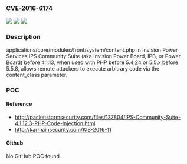 ### [CVE-2016-6174](https://cve.mitre.org/cgi-bin/cvename.cgi?name=CVE-2016-6174)
![](https://img.shields.io/static/v1?label=Product&message=n%2Fa&color=blue)
![](https://img.shields.io/static/v1?label=Version&message=n%2Fa&color=blue)
![](https://img.shields.io/static/v1?label=Vulnerability&message=n%2Fa&color=brighgreen)

### Description

applications/core/modules/front/system/content.php in Invision Power Services IPS Community Suite (aka Invision Power Board, IPB, or Power Board) before 4.1.13, when used with PHP before 5.4.24 or 5.5.x before 5.5.8, allows remote attackers to execute arbitrary code via the content_class parameter.

### POC

#### Reference
- http://packetstormsecurity.com/files/137804/IPS-Community-Suite-4.1.12.3-PHP-Code-Injection.html
- http://karmainsecurity.com/KIS-2016-11

#### Github
No GitHub POC found.

